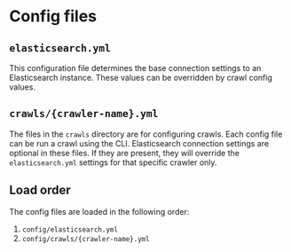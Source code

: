 # Config files

## `elasticsearch.yml`
This configuration file determines the base connection settings to an Elasticsearch instance. These values can be overridden by crawl config values.

## `crawls/{crawler-name}.yml`
The files in the `crawls` directory are for configuring crawls. Each config file can be run a crawl using the CLI.
Elasticsearch connection settings are optional in these files. If they are present, they will override the `elasticsearch.yml` settings for that specific crawler only.

## Load order
The config files are loaded in the following order:

1. `config/elasticsearch.yml`
2. `config/crawls/{crawler-name}.yml`
